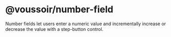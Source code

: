 # @voussoir/number-field

Number fields let users enter a numeric value and incrementally increase or
decrease the value with a step-button control.
